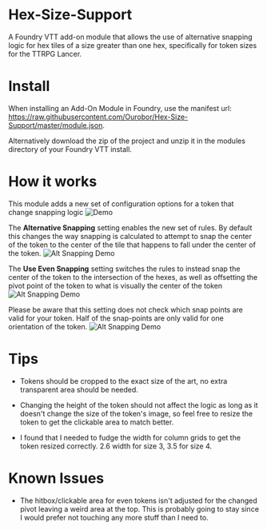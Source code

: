 # Hex-Size-Support
A Foundry VTT add-on module that allows the use of alternative snapping logic for hex tiles of a size greater than one hex, specifically for token sizes for the TTRPG Lancer.

# Install
When installing an Add-On Module in Foundry, use the manifest url: https://raw.githubusercontent.com/Ourobor/Hex-Size-Support/master/module.json.

Alternatively download the zip of the project and unzip it in the modules directory of your Foundry VTT install.

# How it works
This module adds a new set of configuration options for a token that change snapping logic
![Demo](https://i.imgur.com/vj3LBkQ.gif)

The **Alternative Snapping** setting enables the new set of rules. By default this changes the way snapping is calculated to attempt to snap the center of the token to the center of the tile that happens to fall under the center of the token.
![Alt Snapping Demo](https://i.imgur.com/1Si5jWj.gif)

The **Use Even Snapping** setting switches the rules to instead snap the center of the token to the intersection of the hexes, as well as offsetting the pivot point of the token to what is visually the center of the token
![Alt Snapping Demo](https://i.imgur.com/iL4S1be.gif)

Please be aware that this setting does not check which snap points are valid for your token. Half of the snap-points are only valid for one orientation of the token.
![Alt Snapping Demo](https://i.imgur.com/abYXb9h.gif)

# Tips

* Tokens should be cropped to the exact size of the art, no extra transparent area should be needed.

* Changing the height of the token should not affect the logic as long as it doesn't change the size of the token's image, so feel free to resize the token to get the clickable area to match better.

* I found that I needed to fudge the width for column grids to get the token resized correctly. 2.6 width for size 3, 3.5 for size 4.


# Known Issues

* The hitbox/clickable area for even tokens isn't adjusted for the changed pivot leaving a weird area at the top. This is probably going to stay since I would prefer not touching any more stuff than I need to.
